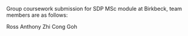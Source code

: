 
Group coursework submission for SDP MSc module at Birkbeck, team members are as follows:

Ross Anthony
Zhi Cong Goh